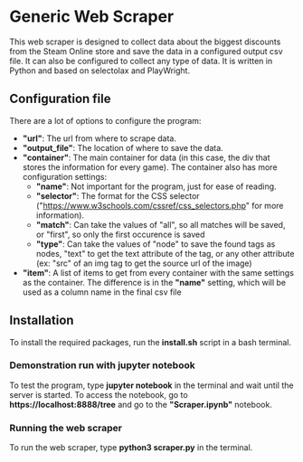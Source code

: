 # Generic Web Scraper

This web scraper is designed to collect data about the biggest discounts from the Steam Online store and save the data in a configured output csv file. It can also be configured to collect any type of data. It is written in Python and based on selectolax and PlayWright.

## Configuration file

There are a lot of options to configure the program:

* **"url"**: The url from where to scrape data.
* **"output_file"**: The location of where to save the data.
* **"container"**: The main container for data (in this case, the div that stores the information for every game). The container also has more configuration settings:
    * **"name"**: Not important for the program, just for ease of reading.
    * **"selector"**: The format for the CSS selector ("https://www.w3schools.com/cssref/css_selectors.php" for more information).
    * **"match"**: Can take the values of "all", so all matches will be saved, or "first", so only the first occurence is saved
    * **"type"**: Can take the values of "node" to save the found tags as nodes, "text" to get the text attribute of the tag, or any other attribute (ex: "src" of an img tag to get the source url of the image)
* **"item"**: A list of items to get from every container with the same settings as the container. The difference is in the **"name"** setting, which will be used as a column name in the final csv file

## Installation

To install the required packages, run the **install.sh** script in a bash terminal.

### Demonstration run with jupyter notebook

To test the program, type **jupyter notebook** in the terminal and wait until the server is started. To access the notebook, go to **https://localhost:8888/tree** and go to the **"Scraper.ipynb"** notebook.

### Running the web scraper

To run the web scraper, type **python3 scraper.py** in the terminal.